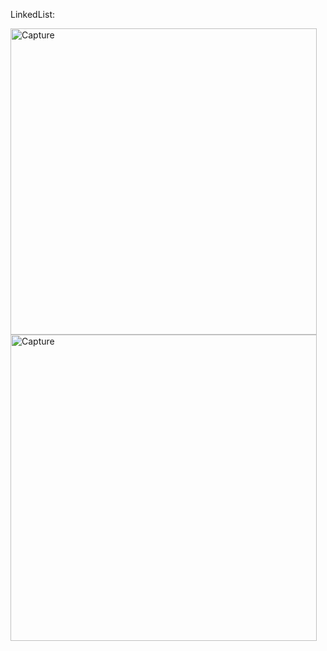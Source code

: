 LinkedList:

<img width="490" alt="Capture" src="https://github.com/UDHAYAKUMAR3638/Assignment/assets/92455020/1b336502-2696-40fc-97c6-c3fca3ceb23f">

<img width="490" alt="Capture" src="https://github.com/UDHAYAKUMAR3638/Assignment/assets/92455020/a29f59d3-472f-49af-a63f-4b9ff5c792af">

